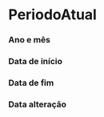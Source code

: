 # PeriodoAtual

### Ano e mês
<!-- AnoMes -->
### Data de início
<!-- DtIni -->
### Data de fim
<!-- DtFim -->
### Data alteração
<!-- DtAlter -->